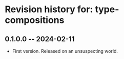 # Revision history for: type-compositions

## 0.1.0.0 -- 2024-02-11

* First version. Released on an unsuspecting world.

